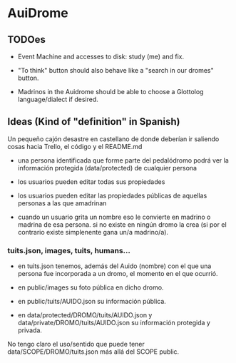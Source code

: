 # AuiDrome

## TODOes

* Event Machine and accesses to disk: study (me) and fix.

* "To think" button should also behave like a "search in our dromes" button.

* Madrinos in the Auidrome should be able to choose a Glottolog language/dialect if desired.

## Ideas (Kind of "definition" in Spanish)

Un pequeño cajón desastre en castellano de donde deberían ir saliendo cosas hacia Trello, el código y el README.md

* una persona identificada que forme parte del pedalódromo podrá ver la información protegida (data/protected) de cualquier persona

* los usuarios pueden editar todas sus propiedades

* los usuarios pueden editar las propiedades públicas de aquellas personas a las que amadrinan

* cuando un usuario grita un nombre eso le convierte en madrino o madrina de esa persona. si no existe en ningún dromo la crea (si por el contrario existe simplenente gana un/a madrino/a).

### tuits.json, images, tuits, humans...

* en tuits.json tenemos, además del Auido (nombre) con el que una persona fue incorporada a un dromo, el momento en el que ocurrió.

* en public/images su foto pública en dicho dromo.

* en public/tuits/AUIDO.json su información pública.

* en data/protected/DROMO/tuits/AUIDO.json y data/private/DROMO/tuits/AUIDO.json su información protegida y privada.

No tengo claro el uso/sentido que puede tener data/SCOPE/DROMO/tuits.json más allá del SCOPE public.

